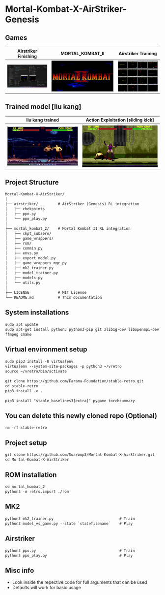 # Mortal-Kombat-X-AirStriker-Genesis

## Games
Airstriker Finishing           |  MORTAL_KOMBAT_II |  Airstriker Training
:-------------------------:|:-------------------------:|:-------------------------:
![Airstr_Game_over](./screenshots/Airstr_Game_over.png) | ![MORTAL_KOMBAT_II](./screenshots/MORTAL_KOMBAT_II.png) | ![airstriker_envs_demo](./screenshots/airstriker_envs_demo.png)

## Trained model [liu kang]
liu kang trained           |  Action Exploitation [sliding kick]  
:-------------------------:|:-------------------------:
![Airstr_Game_over](./screenshots/liu_kang_2nd_part.gif) | ![MORTAL_KOMBAT_II](./screenshots/slide_kick_exploitation.gif) 

## Project Structure
```
Mortal-Kombat-X-AirStriker/
│
├── airstriker/         # AirStriker (Genesis) RL integration
│   ├── chekpoints
│   ├── ppo.py
│   └── ppo_play.py
│
├── mortal_kombat_2/    # Mortal Kombat II RL integration
│   ├── ckpt_subzero/
│   ├── game_wrappers/
│   ├── rom/
│   ├── commin.py
│   ├── envs.py
│   ├── export_model.py
│   ├── game_wrappers_mgr.py
│   ├── mk2_trainer.py
│   ├── model_trainer.py
│   ├── models.py
│   └── utils.py
│
├── LICENSE             # MIT License
└── README.md           # This documentation
```

## System installations
```
sudo apt update
sudo apt-get install python3 python3-pip git zlib1g-dev libopenmpi-dev ffmpeg cmake
```

## Virtual environment setup
```
sudo pip3 install -U virtualenv
virtualenv --system-site-packages -p python3 ~/vretro
source ~/vretro/bin/activate

git clone https://github.com/Farama-Foundation/stable-retro.git
cd stable-retro
pip3 install -e .

pip3 install "stable_baselines3[extra]" pygame torchsummary
```

## You can delete this newly cloned repo (Optional)
```
rm -rf stable-retro
```

## Project setup
```
git clone https://github.com/Swaroop3/Mortal-Kombat-X-AirStriker.git
cd Mortal-Kombat-X-AirStriker
```

## ROM installation
```
cd mortal_kombat_2
python3 -m retro.import ./rom
```

## MK2
```
python3 mk2_trainer.py                              # Train
python3 model_vs_game.py --state `statefilename`    # Play
```

## Airstriker
```
python3 ppo.py                                      # Train 
python3 ppo_play.py                                 # Play
```

## Misc info

*   Look inside the repective code for full arguments that can be used
*   Defaults will work for basic usage



